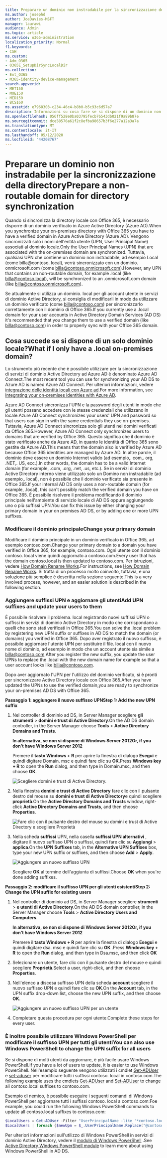 ```yaml
---
title: Preparare un dominio non instradabile per la sincronizzazione della directory
ms.author: josephd
author: JoeDavies-MSFT
manager: laurawi
audience: Admin
ms.topic: article
ms.service: o365-administration
localization_priority: Normal
f1.keywords:
- CSH
ms.custom:
- Adm_O365
- O365E_SetupDirSyncLocalDir
ms.collection:
- Ent_O365
- M365-identity-device-management
search.appverid:
- MET150
- MOE150
- MED150
- BCS160
ms.assetid: e7968303-c234-46c4-b8b0-b5c93c6d57a7
description: Informazioni su cosa fare se si dispone di un dominio non routale associato agli utenti locali prima di eseguire la sincronizzazione con Office 365.
ms.openlocfilehash: 056ff528e0ba03795fecb76543db021f9a89b87e
ms.sourcegitcommit: dce58576a61f2c8efba98657b3f6e277a12a3a7a
ms.translationtype: MT
ms.contentlocale: it-IT
ms.lasthandoff: 05/12/2020
ms.locfileid: "44208767"
---
```

# <a name="prepare-a-non-routable-domain-for-directory-synchronization"></a><span data-ttu-id="187cc-103">Preparare un dominio non instradabile per la sincronizzazione della directory</span><span class="sxs-lookup"><span data-stu-id="187cc-103">Prepare a non-routable domain for directory synchronization</span></span>
<span data-ttu-id="187cc-104">Quando si sincronizza la directory locale con Office 365, è necessario disporre di un dominio verificato in Azure Active Directory (Azure AD).</span><span class="sxs-lookup"><span data-stu-id="187cc-104">When you synchronize your on-premises directory with Office 365 you have to have a verified domain in Azure Active Directory (Azure AD).</span></span> <span data-ttu-id="187cc-105">Vengono sincronizzati solo i nomi dell'entità utente (UPN, User Principal Name) associati al dominio locale.</span><span class="sxs-lookup"><span data-stu-id="187cc-105">Only the User Principal Names (UPN) that are associated with the on-premises domain are synchronized.</span></span> <span data-ttu-id="187cc-106">Tuttavia, qualsiasi UPN che contiene un dominio non instradabile, ad esempio Local (come billa@contoso. local), verrà sincronizzato con un dominio. onmicrosoft.com (come billa@contoso.onmicrosoft.com).</span><span class="sxs-lookup"><span data-stu-id="187cc-106">However, any UPN that contains an non-routable domain, for example .local (like billa@contoso.local), will be synchronized to an .onmicrosoft.com domain (like billa@contoso.onmicrosoft.com).</span></span> 

<span data-ttu-id="187cc-107">Se attualmente si utilizza un dominio. local per gli account utente in servizi di dominio Active Directory, si consiglia di modificarli in modo da utilizzare un dominio verificato (come billa@contoso.com) per sincronizzarlo correttamente con il dominio di Office 365.</span><span class="sxs-lookup"><span data-stu-id="187cc-107">If you currently use a .local domain for your user accounts in Active Directory Domain Services (AD DS) it's recommended that you change them to use a verified domain (like billa@contoso.com) in order to properly sync with your Office 365 domain.</span></span>
  
## <a name="what-if-i-only-have-a-local-on-premises-domain"></a><span data-ttu-id="187cc-108">Cosa succede se si dispone di un solo dominio locale?</span><span class="sxs-lookup"><span data-stu-id="187cc-108">What if I only have a .local on-premises domain?</span></span>

<span data-ttu-id="187cc-109">Lo strumento più recente che è possibile utilizzare per la sincronizzazione di servizi di dominio Active Directory ad Azure AD è denominato Azure AD Connect.</span><span class="sxs-lookup"><span data-stu-id="187cc-109">The most recent tool you can use for synchronizing your AD DS to Azure AD is named Azure AD Connect.</span></span> <span data-ttu-id="187cc-110">Per ulteriori informazioni, vedere [integrazione delle identità locali con Azure ad](https://docs.microsoft.com/azure/architecture/reference-architectures/identity/azure-ad).</span><span class="sxs-lookup"><span data-stu-id="187cc-110">For more information, see [Integrating your on-premises identities with Azure AD](https://docs.microsoft.com/azure/architecture/reference-architectures/identity/azure-ad).</span></span>
  
<span data-ttu-id="187cc-111">Azure AD Connect sincronizza l'UPN e la password degli utenti in modo che gli utenti possano accedere con le stesse credenziali che utilizzano in locale.</span><span class="sxs-lookup"><span data-stu-id="187cc-111">Azure AD Connect synchronizes your users' UPN and password so that users can sign in with the same credentials they use on-premises.</span></span> <span data-ttu-id="187cc-112">Tuttavia, Azure AD Connect sincronizza solo gli utenti nei domini verificati da Office 365.</span><span class="sxs-lookup"><span data-stu-id="187cc-112">However, Azure AD Connect only synchronizes users to domains that are verified by Office 365.</span></span> <span data-ttu-id="187cc-113">Questo significa che il dominio è stato verificato anche da Azure AD, in quanto le identità di Office 365 sono gestite da Azure AD.</span><span class="sxs-lookup"><span data-stu-id="187cc-113">This means that the domain also is verified by Azure AD because Office 365 identities are managed by Azure AD.</span></span> <span data-ttu-id="187cc-114">In altre parole, il dominio deve essere un dominio Internet valido (ad esempio,. com,. org, .NET,. US, ecc.).</span><span class="sxs-lookup"><span data-stu-id="187cc-114">In other words, the domain has to be a valid Internet domain (for example, .com, .org, .net, .us, etc.).</span></span> <span data-ttu-id="187cc-115">Se in servizi di dominio Active Directory interno viene utilizzato solo un Domino non instradabile (ad esempio,. local), non è possibile che il dominio verificato sia presente in Office 365.</span><span class="sxs-lookup"><span data-stu-id="187cc-115">If your internal AD DS only uses a non-routable domain (for example, .local), this can't possibly match the verified domain you have on Office 365.</span></span> <span data-ttu-id="187cc-116">È possibile risolvere il problema modificando il dominio principale nell'ambiente di servizio locale di AD DS oppure aggiungendo uno o più suffissi UPN.</span><span class="sxs-lookup"><span data-stu-id="187cc-116">You can fix this issue by either changing your primary domain in your on premises AD DS, or by adding one or more UPN suffixes.</span></span>
  
### <a name="change-your-primary-domain"></a><span data-ttu-id="187cc-117">**Modificare il dominio principale**</span><span class="sxs-lookup"><span data-stu-id="187cc-117">**Change your primary domain**</span></span>

<span data-ttu-id="187cc-118">Modificare il dominio principale in un dominio verificato in Office 365, ad esempio contoso.com.</span><span class="sxs-lookup"><span data-stu-id="187cc-118">Change your primary domain to a domain you have verified in Office 365, for example, contoso.com.</span></span> <span data-ttu-id="187cc-119">Ogni utente con il dominio contoso. local viene quindi aggiornato a contoso.com.</span><span class="sxs-lookup"><span data-stu-id="187cc-119">Every user that has the domain contoso.local is then updated to contoso.com.</span></span> <span data-ttu-id="187cc-120">Per istruzioni, vedere [How Domain Rename Works](https://go.microsoft.com/fwlink/p/?LinkId=624174).</span><span class="sxs-lookup"><span data-stu-id="187cc-120">For instructions, see [How Domain Rename Works](https://go.microsoft.com/fwlink/p/?LinkId=624174).</span></span> <span data-ttu-id="187cc-121">Si tratta di un processo molto coinvolto, tuttavia, e una soluzione più semplice è descritta nella sezione seguente.</span><span class="sxs-lookup"><span data-stu-id="187cc-121">This is a very involved process, however, and an easier solution is described in the following section.</span></span>
  
### <a name="add-upn-suffixes-and-update-your-users-to-them"></a><span data-ttu-id="187cc-122">**Aggiungere suffissi UPN e aggiornare gli utenti**</span><span class="sxs-lookup"><span data-stu-id="187cc-122">**Add UPN suffixes and update your users to them**</span></span>

<span data-ttu-id="187cc-123">È possibile risolvere il problema. local registrando nuovi suffissi UPN o suffissi in servizi di dominio Active Directory in modo che corrispondano a quelli che sono stati verificati in Office 365.</span><span class="sxs-lookup"><span data-stu-id="187cc-123">You can solve the .local problem by registering new UPN suffix or suffixes in AD DS to match the domain (or domains) you verified in Office 365.</span></span> <span data-ttu-id="187cc-124">Dopo aver registrato il nuovo suffisso, è possibile aggiornare l'utente UPN per sostituire il file. local con il nuovo nome di dominio, ad esempio in modo che un account utente sia simile a billa@contoso.com.</span><span class="sxs-lookup"><span data-stu-id="187cc-124">After you register the new suffix, you update the user UPNs to replace the .local with the new domain name for example so that a user account looks like billa@contoso.com.</span></span>
  
<span data-ttu-id="187cc-125">Dopo aver aggiornato l'UPN per l'utilizzo del dominio verificato, si è pronti per sincronizzare Active Directory locale con Office 365.</span><span class="sxs-lookup"><span data-stu-id="187cc-125">After you have updated the UPNs to use the verified domain,you are ready to synchronize your on-premises AD DS with Office 365.</span></span>
  
 <span data-ttu-id="187cc-126">**Passaggio 1: aggiungere il nuovo suffisso UPN**</span><span class="sxs-lookup"><span data-stu-id="187cc-126">**Step 1: Add the new UPN suffix**</span></span>
  
1. <span data-ttu-id="187cc-127">Nel controller di dominio ad DS, in Server Manager scegliere **gli strumenti** \> **domini e trust di Active Directory**.</span><span class="sxs-lookup"><span data-stu-id="187cc-127">On the AD DS domain controller, in the Server Manager choose **Tools** \> **Active Directory Domains and Trusts**.</span></span>
    
    <span data-ttu-id="187cc-128">**In alternativa, se non si dispone di Windows Server 2012**</span><span class="sxs-lookup"><span data-stu-id="187cc-128">**Or, if you don't have Windows Server 2012**</span></span>
    
    <span data-ttu-id="187cc-129">Premere il **tasto Windows + R** per aprire la finestra di dialogo **Esegui** e quindi digitare Domain. msc e quindi fare clic su **OK**.</span><span class="sxs-lookup"><span data-stu-id="187cc-129">Press **Windows key + R** to open the **Run** dialog, and then type in Domain.msc, and then choose **OK**.</span></span>
    
    ![Scegliere domini e trust di Active Directory.](media/46b6e007-9741-44af-8517-6f682e0ac974.png)
  
2. <span data-ttu-id="187cc-131">Nella finestra **domini e trust di Active Directory** fare clic con il pulsante destro del mouse su **domini e trust di Active Directory**e quindi scegliere **proprietà**.</span><span class="sxs-lookup"><span data-stu-id="187cc-131">On the **Active Directory Domains and Trusts** window, right-click **Active Directory Domains and Trusts**, and then choose **Properties**.</span></span>
    
    ![Fare clic con il pulsante destro del mouse su domini e trust di Active Directory e scegliere Proprietà](media/39d20812-ffb5-4ba9-8d7b-477377ac360d.png)
  
3. <span data-ttu-id="187cc-133">Nella scheda **suffissi** UPN, nella casella **suffissi UPN alternativi** , digitare il nuovo suffisso UPN o suffissi, quindi fare clic su **Aggiungi** \> **applica**.</span><span class="sxs-lookup"><span data-stu-id="187cc-133">On the **UPN Suffixes** tab, in the **Alternative UPN Suffixes** box, type your new UPN suffix or suffixes, and then choose **Add** \> **Apply**.</span></span>
    
    ![Aggiungere un nuovo suffisso UPN](media/a4aaf919-7adf-469a-b93f-83ef284c0915.PNG)
  
    <span data-ttu-id="187cc-135">Scegliere **OK** al termine dell'aggiunta di suffissi.</span><span class="sxs-lookup"><span data-stu-id="187cc-135">Choose **OK** when you're done adding suffixes.</span></span> 
    
 <span data-ttu-id="187cc-136">**Passaggio 2: modificare il suffisso UPN per gli utenti esistenti**</span><span class="sxs-lookup"><span data-stu-id="187cc-136">**Step 2: Change the UPN suffix for existing users**</span></span>
  
1. <span data-ttu-id="187cc-137">Nel controller di dominio ad DS, in Server Manager scegliere **strumenti** \> **e utenti di Active Directory**.</span><span class="sxs-lookup"><span data-stu-id="187cc-137">On the AD DS domain controller, in the Server Manager choose **Tools** \> **Active Directory Users and Computers**.</span></span>
    
    <span data-ttu-id="187cc-138">**In alternativa, se non si dispone di Windows Server 2012**</span><span class="sxs-lookup"><span data-stu-id="187cc-138">**Or, if you don't have Windows Server 2012**</span></span>
    
    <span data-ttu-id="187cc-139">Premere il **tasto Windows + R** per aprire la finestra di dialogo **Esegui** e quindi digitare dsa. msc e quindi fare clic su **OK** .</span><span class="sxs-lookup"><span data-stu-id="187cc-139">Press **Windows key + R** to open the **Run** dialog, and then type in Dsa.msc, and then click **OK**</span></span>
    
2. <span data-ttu-id="187cc-140">Selezionare un utente, fare clic con il pulsante destro del mouse e quindi scegliere **Proprietà**.</span><span class="sxs-lookup"><span data-stu-id="187cc-140">Select a user, right-click, and then choose **Properties**.</span></span>
    
3. <span data-ttu-id="187cc-141">Nell'elenco a discesa suffisso UPN della scheda **account** scegliere il nuovo suffisso UPN e quindi fare clic su **OK**.</span><span class="sxs-lookup"><span data-stu-id="187cc-141">On the **Account** tab, in the UPN suffix drop-down list, choose the new UPN suffix, and then choose **OK**.</span></span>
    
    ![Aggiungere un nuovo suffisso UPN per un utente](media/54876751-49f0-48cc-b864-2623c4835563.png)
  
4. <span data-ttu-id="187cc-143">Completare questa procedura per ogni utente.</span><span class="sxs-lookup"><span data-stu-id="187cc-143">Complete these steps for every user.</span></span>
    
   
### <a name="you-can-also-use-windows-powershell-to-change-the-upn-suffix-for-all-users"></a><span data-ttu-id="187cc-144">**È inoltre possibile utilizzare Windows PowerShell per modificare il suffisso UPN per tutti gli utenti**</span><span class="sxs-lookup"><span data-stu-id="187cc-144">**You can also use Windows PowerShell to change the UPN suffix for all users**</span></span>

<span data-ttu-id="187cc-145">Se si dispone di molti utenti da aggiornare, è più facile usare Windows PowerShell.</span><span class="sxs-lookup"><span data-stu-id="187cc-145">If you have a lot of users to update, it is easier to use Windows PowerShell.</span></span> <span data-ttu-id="187cc-146">Nell'esempio seguente vengono utilizzati i cmdlet [Get-ADUser](https://go.microsoft.com/fwlink/p/?LinkId=624312) e [set-aduser](https://go.microsoft.com/fwlink/p/?LinkId=624313) per modificare tutti i suffissi contoso. local in contoso.com.</span><span class="sxs-lookup"><span data-stu-id="187cc-146">The following example uses the cmdlets [Get-ADUser](https://go.microsoft.com/fwlink/p/?LinkId=624312) and [Set-ADUser](https://go.microsoft.com/fwlink/p/?LinkId=624313) to change all contoso.local suffixes to contoso.com.</span></span> 

<span data-ttu-id="187cc-147">Esempio di nemico, è possibile eseguire i seguenti comandi di Windows PowerShell per aggiornare tutti i suffissi contoso. local a contoso.com:</span><span class="sxs-lookup"><span data-stu-id="187cc-147">Foe example, you could run the following Windows PowerShell commands to update all contoso.local suffixes to contoso.com:</span></span>
    
  ```powershell
  $LocalUsers = Get-ADUser -Filter "UserPrincipalName -like '*contoso.local'" -Properties userPrincipalName -ResultSetSize $null
  $LocalUsers | foreach {$newUpn = $_.UserPrincipalName.Replace("@contoso.local","@contoso.com"); $_ | Set-ADUser -UserPrincipalName $newUpn}
  ```

<span data-ttu-id="187cc-148">Per ulteriori informazioni sull'utilizzo di Windows PowerShell in servizi di dominio Active Directory, vedere il [modulo di Windows PowerShell](https://go.microsoft.com/fwlink/p/?LinkId=624314) .</span><span class="sxs-lookup"><span data-stu-id="187cc-148">See [Active Directory Windows PowerShell module](https://go.microsoft.com/fwlink/p/?LinkId=624314) to learn more about using Windows PowerShell in AD DS.</span></span> 

